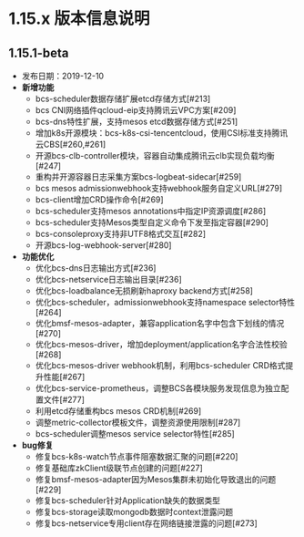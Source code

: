 # 1.15.x 版本信息说明

## 1.15.1-beta

- 发布日期：2019-12-10
- **新增功能**
  * bcs-scheduler数据存储扩展etcd存储方式[#213]
  * bcs CNI网络插件qcloud-eip支持腾讯云VPC方案[#209]
  * bcs-dns特性扩展，支持mesos etcd数据存储方式[#251]
  * 增加k8s开源模块：bcs-k8s-csi-tencentcloud，使用CSI标准支持腾讯云CBS[#260,#261]
  * 开源bcs-clb-controller模块，容器自动集成腾讯云clb实现负载均衡[#247]
  * 重构并开源容器日志采集方案bcs-logbeat-sidecar[#259]
  * bcs mesos admissionwebhook支持webhook服务自定义URL[#279]
  * bcs-client增加CRD操作命令[#269]
  * bcs-scheduler支持mesos annotations中指定IP资源调度[#286]
  * bcs-scheduler支持Mesos类型自定义命令下发至指定容器[#290]
  * bcs-consoleproxy支持非UTF8格式交互[#282]
  * 开源bcs-log-webhook-server[#280]
- **功能优化**
  * 优化bcs-dns日志输出方式[#236]
  * 优化bcs-netservice日志输出目录[#236]
  * 优化bcs-loadbalance无损刷新haproxy backend方式[#258]
  * 优化bcs-scheduler，admissionwebhook支持namespace selector特性[#264]
  * 优化bmsf-mesos-adapter，兼容application名字中包含下划线的情况[#270]
  * 优化bcs-mesos-driver，增加deployment/application名字合法性校验[#268]
  * 优化bcs-mesos-driver webhook机制，利用bcs-scheduler CRD格式提升性能[#267]
  * 优化bcs-service-prometheus，调整BCS各模块服务发现信息为独立配置文件[#277]
  * 利用etcd存储重构bcs mesos CRD机制[#269]
  * 调整metric-collector模板文件，调整资源使用限制[#287]
  * bcs-scheduler调整mesos service selector特性[#285]
- **bug修复**
  * 修复bcs-k8s-watch节点事件阻塞数据汇聚的问题[#220]
  * 修复基础库zkClient级联节点创建的问题[#227]
  * 修复bmsf-mesos-adapter因为Mesos集群未初始化导致退出的问题[#229]
  * 修复bcs-scheduler针对Application缺失的数据类型
  * 修复bcs-storage读取mongodb数据时context泄露问题
  * 修复bcs-netservice专用client存在网络链接泄露的问题[#273]
